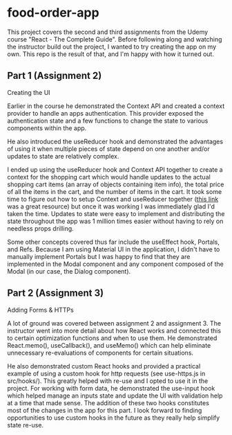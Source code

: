 # food-order-app

This project covers the second and third assignments from the Udemy course "React - The Complete Guide".    Before following along and watching the instructor build out the project, I wanted to try creating the app on my own.  This repo is the result of that, and I'm happy with how it turned out.


## Part 1 (Assignment 2)
Creating the UI

Earlier in the course he demonstrated the Context API and created a context provider to handle an apps authentication.  This provider exposed the authentication state and a few functions to change the state to various components within the app. 

He also introduced the useReducer hook and demonstrated the advantages of using it when multiple pieces of state depend on one another and/or updates to state are relatively complex.  

I ended up using the useReducer hook and Context API together to create a context for the shopping cart which would handle updates to the actual shopping cart items (an array of objects containing item info), the total price of all the items in the cart, and the number of items in the cart.  It took some time to figure out how to setup Context and useReducer together ([this link](https://kentcdodds.com/blog/how-to-use-react-context-effectively) was a great resource) but once it was working I was immediately glad I'd taken the time.  Updates to state were easy to implement and distributing the state throughout the app was 1 million times easier without having to rely on needless props drilling.

Some other concepts covered thus far include the useEffect hook, Portals, and Refs.  Because I am using Material UI in the application, I didn't have to manually implement Portals but I was happy to find that they are implemented in the Modal component and any component composed of the Modal (in our case, the Dialog component).

## Part 2 (Assignment 3)
Adding Forms & HTTPs

A lot of ground was covered between assignment 2 and assignment 3.  The instructor went into more detail about how React works and connected this to certain optimization functions and when to use them.  He demonstrated React.memo(), useCallback(), and useMemo() which can help eliminate unnecessary re-evaluations of components for certain situations.  

He also demonstrated custom React hooks and provided a practical example of using a custom hook for http requests (see use-https.js in src/hooks/).  This greatly helped with re-use and I opted to use it in the project.
For working with form data, he demonstrated the use-input hook which helped manage an inputs state and update the UI with validation help at a time that made sense.  The addition of these two hooks constitutes most of the changes in the app for this part.  I look forward to finding opportunities to use custom hooks in the future as they really help simplify state re-use. 
